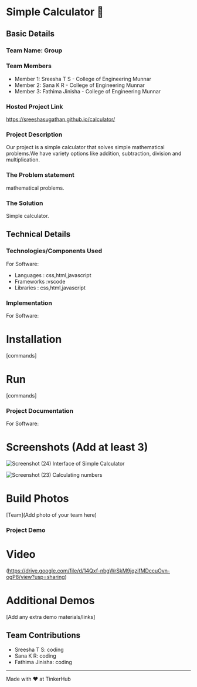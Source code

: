 # Simple Calculator 🎯


## Basic Details
### Team Name: Group


### Team Members
- Member 1: Sreesha T S  - College of Engineering Munnar
- Member 2: Sana K R - College of Engineering Munnar
- Member 3: Fathima Jinisha - College of Engineering Munnar

### Hosted Project Link
https://sreeshasugathan.github.io/calculator/

### Project Description
Our project is a simple calculator that solves simple mathematical problems.We have variety options like addition, subtraction, division and multiplication.

### The Problem statement
mathematical problems.

### The Solution
Simple calculator.

## Technical Details
### Technologies/Components Used
For Software:
- Languages : css,html,javascript
- Frameworks :vscode
- Libraries : css,html,javascript 

### Implementation
For Software:
# Installation
[commands]

# Run
[commands]

### Project Documentation
For Software:

# Screenshots (Add at least 3)
![Screenshot (24)](https://github.com/user-attachments/assets/cbb773cd-b5dc-4ab1-b056-fba1a023fb2a)
Interface of Simple Calculator

![Screenshot (23)](https://github.com/user-attachments/assets/8e99dce7-b7a3-437f-8647-db9055e604a3)
Calculating numbers


# Build Photos
[Team](Add photo of your team here)


### Project Demo
# Video

(https://drive.google.com/file/d/14Qxf-nbgWrSkM9jqzifMDccuOvn-ogP8/view?usp=sharing)

# Additional Demos
[Add any extra demo materials/links]

## Team Contributions
- Sreesha T S: coding
- Sana K R: coding
- Fathima Jinisha: coding

---
Made with ❤️ at TinkerHub
